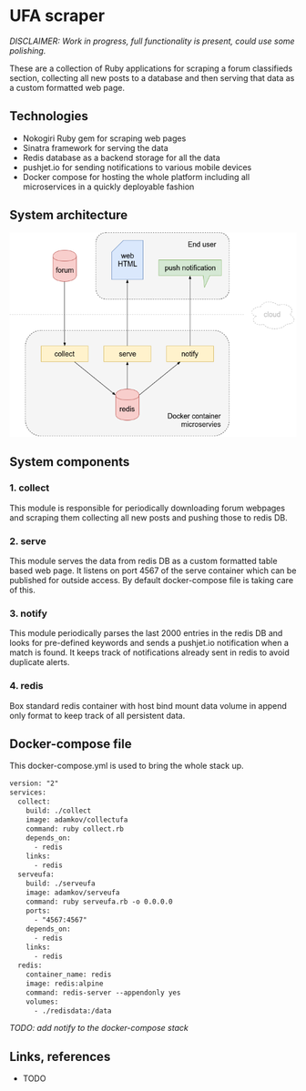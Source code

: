 # UFA scraper

*DISCLAIMER: Work in progress, full functionality is present, could use some polishing.*

These are a collection of Ruby applications for scraping a forum classifieds section, collecting all new posts to a database and then serving that data as a custom formatted web page.

## Technologies

- Nokogiri Ruby gem for scraping web pages
- Sinatra framework for serving the data
- Redis database as a backend storage for all the data
- pushjet.io for sending notifications to various mobile devices
- Docker compose for hosting the whole platform including all microservices in a quickly deployable fashion

## System architecture 

![overview](diagrams/overview.png)

## System components

### 1. collect

This module is responsible for periodically downloading forum webpages and scraping them collecting all new posts and pushing those to redis DB.

### 2. serve

This module serves the data from redis DB as a custom formatted table based web page.
It listens on port 4567 of the serve container which can be published for outside access. By default docker-compose file is taking care of this.

### 3. notify

This module periodically parses the last 2000 entries in the redis DB and looks for pre-defined keywords and sends a pushjet.io notification when a match is found. It keeps track of notifications already sent in redis to avoid duplicate alerts. 

### 4. redis

Box standard redis container with host bind mount data volume in append only format to keep track of all persistent data.

## Docker-compose file

This docker-compose.yml is used to bring the whole stack up.

```
version: "2"
services:
  collect:
    build: ./collect
    image: adamkov/collectufa
    command: ruby collect.rb
    depends_on:
      - redis
    links:
      - redis
  serveufa:
    build: ./serveufa
    image: adamkov/serveufa
    command: ruby serveufa.rb -o 0.0.0.0
    ports:
      - "4567:4567"
    depends_on:
      - redis
    links:
      - redis
  redis:
    container_name: redis
    image: redis:alpine
    command: redis-server --appendonly yes
    volumes:
      - ./redisdata:/data
```

*TODO: add notify to the docker-compose stack*

## Links, references

- TODO
